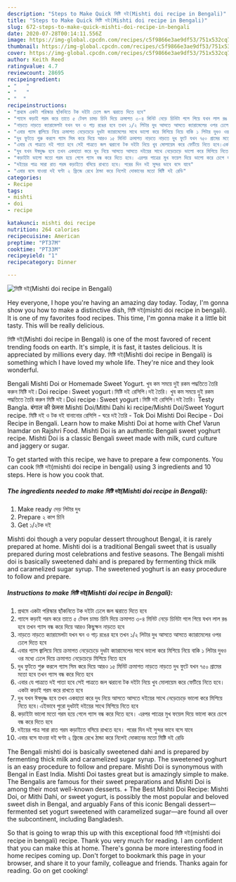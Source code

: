 ```yaml
---
description: "Steps to Make Quick মিষ্টি দই(Mishti doi recipe in Bengali)"
title: "Steps to Make Quick মিষ্টি দই(Mishti doi recipe in Bengali)"
slug: 672-steps-to-make-quick-mishti-doi-recipe-in-bengali
date: 2020-07-28T00:14:11.556Z
image: https://img-global.cpcdn.com/recipes/c5f9866e3ae9df53/751x532cq70/মিষ্টি-দইmishti-doi-recipe-in-bengali-recipe-main-photo.jpg
thumbnail: https://img-global.cpcdn.com/recipes/c5f9866e3ae9df53/751x532cq70/মিষ্টি-দইmishti-doi-recipe-in-bengali-recipe-main-photo.jpg
cover: https://img-global.cpcdn.com/recipes/c5f9866e3ae9df53/751x532cq70/মিষ্টি-দইmishti-doi-recipe-in-bengali-recipe-main-photo.jpg
author: Keith Reed
ratingvalue: 4.7
reviewcount: 28695
recipeingredient:
- "   "
- "   "
- "  "
recipeinstructions:
- "প্রথমে একটা পরিস্কার ছাঁকনিতে টক দইটা ঢেলে জল ঝরাতে দিতে হবে"
- "গ্যাসে কড়াই গরম করে তাতে ৫ টেবল চামচ চিনি দিয়ে ক্রমাগত ৩-৪ মিনিট নেড়ে চিনিটা গলে গিয়ে যখন লাল রঙ হবে তখন গ্যাস বন্ধ করে দিয়ে আরও কিছুক্ষন নাড়তে হবে"
- "নাড়তে নাড়তে ক্যারামেলটা যখন ঘন ও গাঢ় রঙের হবে তখন ১/২ লিটার দুধ আসতে আসতে ক্যারামেলের ওপর ঢেলে দিতে হবে"
- "এবার গ্যাস জ্বালিয়ে নিয়ে ক্রমাগত নেড়েচেড়ে দুধটা ক্যারামেলের সাথে ভালো করে মিশিয়ে নিয়ে বাকি ১ লিটার দুধও ওর মধ্যে ঢেলে দিয়ে ক্রমাগত নেড়েচেড়ে মিশিয়ে নিতে হবে"
- "দুধ ফুটতে শুরু করলে গ্যাস সিম করে দিয়ে আরও ১৫ মিনিট ক্রমাগত নাড়তে নাড়তে দুধ ফুটে যখন ৭৫০ গ্রামের মতো হবে তখন গ্যাস বন্ধ করে দিতে হবে"
- "এবার যে পাত্রতে দই পাতা হবে সেই পাত্রতে জল ঝরানো টক দইটা নিয়ে খুব মোলায়েম করে ফেটিয়ে নিতে হবে।একটা কড়াই গরম করে রাখতে হবে"
- "দুধ যখন ঈষদুষ্ণ হবে তখন একহাতা করে দুধ নিয়ে আসতে আসতে দইয়ের সাথে নেড়েচেড়ে ভালো করে মিশিয়ে নিতে হবে।এইভাবে পুরো দুধটাই দইয়ের সাথে মিশিয়ে নিতে হবে"
- "কড়াইটা ভালো মতো গরম হয়ে গেলে গ্যাস বন্ধ করে দিতে হবে। এরপর পাত্রের মুখ ফয়েল দিয়ে ভালো করে চেপে বন্ধ করে দিতে হবে"
- "দইয়ের পাত্র সারা রাত গরম কড়াইতে বসিয়ে রাখতে হবে। পরের দিন দই সুন্দর ভাবে বসে যাবে"
- "এবার বসে যাওয়া দই ঘণ্টা ২ ফ্রিজে রেখে ঠান্ডা করে নিলেই দোকানের মতো মিষ্টি দই রেডি"
categories:
- Recipe
tags:
- mishti
- doi
- recipe

katakunci: mishti doi recipe 
nutrition: 264 calories
recipecuisine: American
preptime: "PT37M"
cooktime: "PT33M"
recipeyield: "1"
recipecategory: Dinner

---
```



![মিষ্টি দই(Mishti doi recipe in Bengali)](https://img-global.cpcdn.com/recipes/c5f9866e3ae9df53/751x532cq70/মিষ্টি-দইmishti-doi-recipe-in-bengali-recipe-main-photo.jpg)

Hey everyone, I hope you're having an amazing day today. Today, I'm gonna show you how to make a distinctive dish, মিষ্টি দই(mishti doi recipe in bengali). It is one of my favorites food recipes. This time, I'm gonna make it a little bit tasty. This will be really delicious.

মিষ্টি দই(Mishti doi recipe in Bengali) is one of the most favored of recent trending foods on earth. It's simple, it is fast, it tastes delicious. It is appreciated by millions every day. মিষ্টি দই(Mishti doi recipe in Bengali) is something which I have loved my whole life. They're nice and they look wonderful.

Bengali Mishti Doi or Homemade Sweet Yogurt. খুব কম সময়ে দুই রকম পদ্ধতিতে তৈরি করুন মিষ্টি দই।Doi recipe।Sweet yogurt।মিষ্টি দই রেসিপি।দ‌ই তৈরি। খুব কম সময়ে দুই রকম পদ্ধতিতে তৈরি করুন মিষ্টি দই।Doi recipe।Sweet yogurt।মিষ্টি দই রেসিপি।দ‌ই তৈরি। Testy Bangla. बंगाल की फ़ेमस Mishti Doi/Mithi Dahi ki recipe/Mishti Doi/Sweet Yogurt recipe. মিষ্টি দই ও টক দই বানানোর রেসিপি - ঘরে দই তৈরি - Tok Doi Mishti Doi Recipe - Doi Recipe in Bengali. Learn how to make Mishti Doi at home with Chef Varun Inamdar on Rajshri Food. Mishti Doi is an authentic Bengali sweet yoghurt recipe. Mishti Doi is a classic Bengali sweet made with milk, curd culture and jaggery or sugar.


To get started with this recipe, we have to prepare a few components. You can cook মিষ্টি দই(mishti doi recipe in bengali) using 3 ingredients and 10 steps. Here is how you cook that.

<!--inarticleads1-->

##### The ingredients needed to make মিষ্টি দই(Mishti doi recipe in Bengali):

1. Make ready  দেড় লিটার দুধ
1. Prepare  ২ কাপ চিনি
1. Get  ১/২টক দই


Mishti doi though a very popular dessert throughout Bengal, it is rarely prepared at home. Mishti doi is a traditional Bengali sweet that is usually prepared during most celebrations and festive seasons. The Bengali mishti doi is basically sweetened dahi and is prepared by fermenting thick milk and caramelized sugar syrup. The sweetened yoghurt is an easy procedure to follow and prepare. 

<!--inarticleads2-->

##### Instructions to make মিষ্টি দই(Mishti doi recipe in Bengali):

1. প্রথমে একটা পরিস্কার ছাঁকনিতে টক দইটা ঢেলে জল ঝরাতে দিতে হবে
1. গ্যাসে কড়াই গরম করে তাতে ৫ টেবল চামচ চিনি দিয়ে ক্রমাগত ৩-৪ মিনিট নেড়ে চিনিটা গলে গিয়ে যখন লাল রঙ হবে তখন গ্যাস বন্ধ করে দিয়ে আরও কিছুক্ষন নাড়তে হবে
1. নাড়তে নাড়তে ক্যারামেলটা যখন ঘন ও গাঢ় রঙের হবে তখন ১/২ লিটার দুধ আসতে আসতে ক্যারামেলের ওপর ঢেলে দিতে হবে
1. এবার গ্যাস জ্বালিয়ে নিয়ে ক্রমাগত নেড়েচেড়ে দুধটা ক্যারামেলের সাথে ভালো করে মিশিয়ে নিয়ে বাকি ১ লিটার দুধও ওর মধ্যে ঢেলে দিয়ে ক্রমাগত নেড়েচেড়ে মিশিয়ে নিতে হবে
1. দুধ ফুটতে শুরু করলে গ্যাস সিম করে দিয়ে আরও ১৫ মিনিট ক্রমাগত নাড়তে নাড়তে দুধ ফুটে যখন ৭৫০ গ্রামের মতো হবে তখন গ্যাস বন্ধ করে দিতে হবে
1. এবার যে পাত্রতে দই পাতা হবে সেই পাত্রতে জল ঝরানো টক দইটা নিয়ে খুব মোলায়েম করে ফেটিয়ে নিতে হবে।একটা কড়াই গরম করে রাখতে হবে
1. দুধ যখন ঈষদুষ্ণ হবে তখন একহাতা করে দুধ নিয়ে আসতে আসতে দইয়ের সাথে নেড়েচেড়ে ভালো করে মিশিয়ে নিতে হবে।এইভাবে পুরো দুধটাই দইয়ের সাথে মিশিয়ে নিতে হবে
1. কড়াইটা ভালো মতো গরম হয়ে গেলে গ্যাস বন্ধ করে দিতে হবে। এরপর পাত্রের মুখ ফয়েল দিয়ে ভালো করে চেপে বন্ধ করে দিতে হবে
1. দইয়ের পাত্র সারা রাত গরম কড়াইতে বসিয়ে রাখতে হবে। পরের দিন দই সুন্দর ভাবে বসে যাবে
1. এবার বসে যাওয়া দই ঘণ্টা ২ ফ্রিজে রেখে ঠান্ডা করে নিলেই দোকানের মতো মিষ্টি দই রেডি


The Bengali mishti doi is basically sweetened dahi and is prepared by fermenting thick milk and caramelized sugar syrup. The sweetened yoghurt is an easy procedure to follow and prepare. Mishti Doi is synonymous with Bengal in East India. Mishti Doi tastes great but is amazingly simple to make. The Bengalis are famous for their sweet preparations and Mishti Doi is among their most well-known desserts. + The Best Mishti Doi Recipe: Mishti Doi, or Mithi Dahi, or sweet yogurt, is possibly the most popular and beloved sweet dish in Bengal, and arguably Fans of this iconic Bengali dessert—fermented set yogurt sweetened with caramelized sugar—are found all over the subcontinent, including Bangladesh. 

So that is going to wrap this up with this exceptional food মিষ্টি দই(mishti doi recipe in bengali) recipe. Thank you very much for reading. I am confident that you can make this at home. There's gonna be more interesting food in home recipes coming up. Don't forget to bookmark this page in your browser, and share it to your family, colleague and friends. Thanks again for reading. Go on get cooking!

